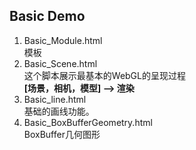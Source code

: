 ## Basic Demo
1. Basic_Module.html<br>
    模板
2. Basic_Scene.html<br>
    这个脚本展示最基本的WebGL的呈现过程<br>
    **[场景，相机，模型] --> 渲染**
3. Basic_line.html<br>
    基础的画线功能。
4. Basic_BoxBufferGeometry.html<br>
    BoxBuffer几何图形